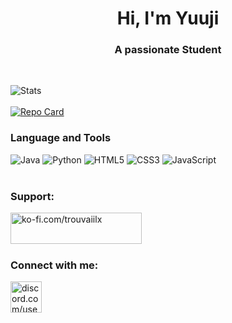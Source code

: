 <h1 align="center">Hi, I'm Yuuji</h1>
<h3 align="center">A passionate Student</h3>
<br>

<!-- Stats -->
![Stats](https://github-readme-stats.vercel.app/api?username=trouvaiilx&theme=github_dark&hide_border=true&include_all_commits=true&count_private=true&show_icons=true)
<br><br>
[![Repo Card](https://github-readme-stats.vercel.app/api/pin/?username=trouvaiilx&repo=personal-projects&theme=blue_navy&hide_border=true)](https://github.com/trouvaiilx/Personal-Projects)
<br>

<!-- Language and Tools -->
<h3 align="left">Language and Tools</h3>

![Java](https://img.shields.io/badge/java-%23ED8B00.svg?style=for-the-badge&logo=openjdk&logoColor=white)
![Python](https://img.shields.io/badge/python-3670A0?style=for-the-badge&logo=python&logoColor=ffdd54)
![HTML5](https://img.shields.io/badge/html5-%23E34F26.svg?style=for-the-badge&logo=html5&logoColor=white)
![CSS3](https://img.shields.io/badge/css3-%231572B6.svg?style=for-the-badge&logo=css3&logoColor=white)
![JavaScript](https://img.shields.io/badge/javascript-%23323330.svg?style=for-the-badge&logo=javascript&logoColor=%23F7DF1E)
<br><br>

<!-- Support -->
<h3 align="left">Support:</h3>
<p><a href="https://ko-fi.com/ko-fi.com/trouvaiilx"> <img align="left" src="https://cdn.ko-fi.com/cdn/kofi3.png?v=3" height="50" width="210" alt="ko-fi.com/trouvaiilx" /></a></p><br><br>
<br>

<!-- Connections -->
<h3 align="left">Connect with me:</h3>
<p><a href="https://discord.com/users/trouvaiilx"> <img src="https://static.cdnlogo.com/logos/d/43/discord.svg" height="50" width="50" alt="discord.com/users/trouvaiilx" ></a></p>
